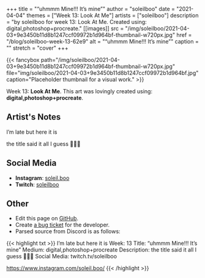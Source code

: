 +++
title =       "“uhmmm Mine!!! It’s mine”"
author =      "soleilboo"
date =        "2021-04-04"
themes =      ["Week 13: Look At Me"]
artists =     ["soleilboo"]
description = "by soleilboo for week 13: Look At Me. Created using: digital,photoshop+procreate."
[[images]]
      src = "/img/soleilboo/2021-04-03+9e3450b11d8b1247ccf09972b1d964bf-thumbnail-w720px.jpg"
      href = "/blog/soleilboo-week-13-62e9"
      alt = "“uhmmm Mine!!! It’s mine”"
      caption = ""
      stretch = "cover"
+++


{{< fancybox path="/img/soleilboo/2021-04-03+9e3450b11d8b1247ccf09972b1d964bf-thumbnail-w720px.jpg" file="img/soleilboo/2021-04-03+9e3450b11d8b1247ccf09972b1d964bf.jpg" caption="Placeholder thumbnail for a visual work." >}}


Week 13: **Look At Me**. This art was lovingly created using: **digital,photoshop+procreate**.

## Artist's Notes

I’m late but here it is 

the title said it all I guess 🥺🥺🥺

## Social Media

- **Instagram**: <a href='https://instagram.com/soleil.boo' target='_blank'>soleil.boo</a>
- **Twitch**: <a href='https://twitch.tv/soleilboo' target='_blank'>soleilboo</a>

## Other

- Edit this page on [GitHub](https://github.com/teaminkling/web-refresh/edit/main/content/blog/soleilboo-week-13-62e9.md).
- Create [a bug ticket](https://github.com/teaminkling/web-refresh/issues/new?assignees=&labels=bug&template=problem-report.md&title=) for the developer.
- Parsed source from Discord is as follows:

{{< highlight txt >}}
I’m late but here it is 
Week: 13
Title:  “uhmmm Mine!!! It’s mine”
Medium: digital,photoshop+procreate 
Description: the title said it all I guess 🥺🥺🥺
Social Media:
twitch.tv/soleilboo

https://www.instagram.com/soleil.boo/
{{< /highlight >}}